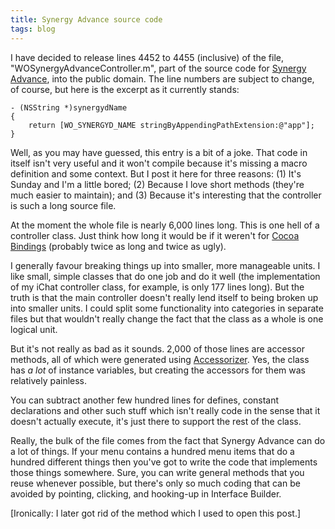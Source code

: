 ```yaml
---
title: Synergy Advance source code
tags: blog
---
```


I have decided to release lines 4452 to 4455 (inclusive) of the file, "WOSynergyAdvanceController.m", part of the source code for [Synergy Advance](http://www.wincent.com/a/products/synergy-advance/), into the public domain. The line numbers are subject to change, of course, but here is the excerpt as it currently stands:

    - (NSString *)synergydName
    {
        return [WO_SYNERGYD_NAME stringByAppendingPathExtension:@"app"];
    }

Well, as you may have guessed, this entry is a bit of a joke. That code in itself isn't very useful and it won't compile because it's missing a macro definition and some context. But I post it here for three reasons: (1) It's Sunday and I'm a little bored; (2) Because I love short methods (they're much easier to maintain); and (3) Because it's interesting that the controller is such a long source file.

At the moment the whole file is nearly 6,000 lines long. This is one hell of a controller class. Just think how long it would be if it weren't for [Cocoa Bindings](http://developer.apple.com/documentation/Cocoa/Conceptual/CocoaBindings/CocoaBindings.html) (probably twice as long and twice as ugly).

I generally favour breaking things up into smaller, more manageable units. I like small, simple classes that do one job and do it well (the implementation of my iChat controller class, for example, is only 177 lines long). But the truth is that the main controller doesn't really lend itself to being broken up into smaller units. I could split some functionality into categories in separate files but that wouldn't really change the fact that the class as a whole is one logical unit.

But it's not really as bad as it sounds. 2,000 of those lines are accessor methods, all of which were generated using [Accessorizer](http://www.kevincallahan.org/software/accessorizer.html). Yes, the class has _a lot_ of instance variables, but creating the accessors for them was relatively painless.

You can subtract another few hundred lines for defines, constant declarations and other such stuff which isn't really code in the sense that it doesn't actually execute, it's just there to support the rest of the class.

Really, the bulk of the file comes from the fact that Synergy Advance can do a lot of things. If your menu contains a hundred menu items that do a hundred different things then you've got to write the code that implements those things somewhere. Sure, you can write general methods that you reuse whenever possible, but there's only so much coding that can be avoided by pointing, clicking, and hooking-up in Interface Builder.

\[Ironically: I later got rid of the method which I used to open this post.\]
